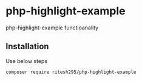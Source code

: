 # php-highlight-example
php-highlight-example functioanality

## Installation
Use below steps

```
composer require ritesh295/php-highlight-example

```